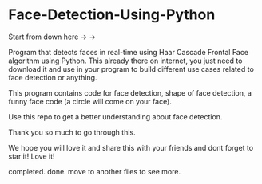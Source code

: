 # Face-Detection-Using-Python

Start from down here -> -> 

Program that detects faces in real-time using Haar Cascade Frontal Face algorithm using Python. This already there on internet, you just need to download it and use in your program to build different use cases related to face detection or anything.

This program contains code for face detection, shape of face detection, a funny face code (a circle will come on your face).

Use this repo to get a better understanding about face detection.

Thank you so much to go through this.

We hope you will love it and share this with your friends and dont forget to star it! Love it!

completed.
done.
move to another files to see more.
